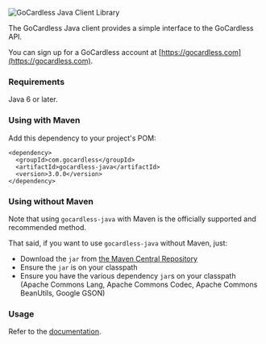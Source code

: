![GoCardless Java Client Library](https://s3-eu-west-1.amazonaws.com/gocardless/images/client-lib-headers/java-lib-header.png)

The GoCardless Java client provides a simple interface to the GoCardless API.

You can sign up for a GoCardless account at [https://gocardless.com](https://gocardless.com).

### Requirements

Java 6 or later.

### Using with Maven

Add this dependency to your project's POM:

    <dependency>
      <groupId>com.gocardless</groupId>
      <artifactId>gocardless-java</artifactId>
      <version>3.0.0</version>
    </dependency>

### Using without Maven

Note that using `gocardless-java` with Maven is the officially supported and recommended method.

That said, if you want to use `gocardless-java` without Maven, just:

* Download the `jar` from [the Maven Central Repository](http://search.maven.org/#search%7Cga%7C1%7Cgocardless-java)
* Ensure the `jar` is on your classpath
* Ensure you have the various dependency `jar`s on your classpath (Apache Commons Lang, Apache Commons Codec, Apache Commons BeanUtils, Google GSON)

### Usage

Refer to the [documentation](https://gocardless.com/docs).
